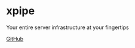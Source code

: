 # xpipe

Your entire server infrastructure at your fingertips

[GitHub](https://github.com/xpipe-io/xpipe)